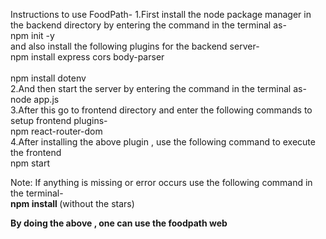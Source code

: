 Instructions to use FoodPath-
1.First install the node package manager  in the backend directory by entering the command in the terminal as-
<br>
  npm init -y
<br>
and also install the following plugins for the backend server-
<br>
  npm install express cors body-parser
<br>
<br>
  npm install dotenv
<br>
2.And then start the server by entering the command in the terminal as-
<br>
  node app.js
<br>
3.After this go to frontend directory and enter the following commands to setup frontend plugins-
<br>
  npm react-router-dom
<br>
4.After installing the above plugin , use the following command to execute the frontend
<br>
  npm start
<br>

Note: If anything is missing or error occurs use the following command in the terminal-
<br>
  **npm install <missing-components>**(without the stars)
<br>


**By doing the above , one can use the foodpath web**

